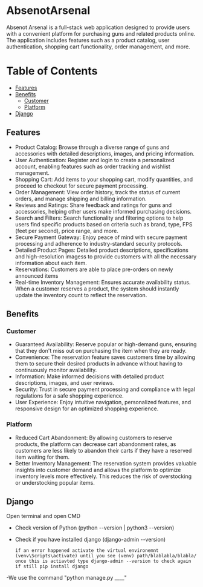 # AbsenotArsenal
Absenot Arsenal  is a full-stack web application designed to provide users with a convenient platform for purchasing  guns and related products online. The application includes features such as a product catalog, user authentication, shopping cart functionality, order management, and more.

# Table of Contents
  * [Features](#features)
  * [Benefits](#benefits)
    + [Customer](#customer)
    + [Platform](#platform)
  * [Django](#django)

## Features

* Product Catalog: Browse through a diverse range of guns and accessories with detailed descriptions, images, and pricing information.
* User Authentication: Register and login to create a personalized account, enabling features such as order tracking and wishlist management.
* Shopping Cart: Add items to your shopping cart, modify quantities, and proceed to checkout for secure payment processing.
* Order Management: View order history, track the status of current orders, and manage shipping and billing information.
* Reviews and Ratings: Share feedback and ratings for  guns and accessories, helping other users make informed purchasing decisions.
* Search and Filters: Search functionality and filtering options to help users find specific products based on criteria such as brand, type, FPS (feet per second), price range, and more.
* Secure Payment Gateway: Enjoy peace of mind with secure payment processing and adherence to industry-standard security protocols.
* Detailed Product Pages: Detailed product descriptions, specifications and high-resolution imagess to provide customers with all the necessary information about each item.
* Reservations: Customers are able to place pre-orders on newly announced items
* Real-time Inventory Management: Ensures accurate availability status. When a customer reserves a product, the system should instantly update the inventory count to reflect the reservation.


## Benefits
### Customer
* Guaranteed Availability: Reserve popular or high-demand guns, ensuring that they don't miss out on purchasing the item when they are ready.
* Convenience: The reservation feature saves customers time by allowing them to secure their desired products in advance without having to continuously monitor availability.
* Information: Make informed decisions with detailed product descriptions, images, and user reviews.
* Security: Trust in secure payment processing and compliance with legal regulations for a safe shopping experience.
* User Experience: Enjoy intuitive navigation, personalized features, and responsive design for an optimized shopping experience.


### Platform
* Reduced Cart Abandonment: By allowing customers to reserve products, the platform can decrease cart abandonment rates, as customers are less likely to abandon their carts if they have a reserved item waiting for them.
* Better Inventory Management: The reservation system provides valuable insights into customer demand and allows the platform to optimize inventory levels more effectively. This reduces the risk of overstocking or understocking popular items.

## Django 

Open terminal and open CMD
- Check version of Python (python --version | python3 --version)
- Check if you have installed django (django-admin --version)

      if an error happened activate the virtual environemnt (venv\Scripts\activate) until you see (venv) path/blablabla/blabla/
      once this is actiavted type django-admin --version to check again if still pip install django

-We use the command "python manage.py ____" 
